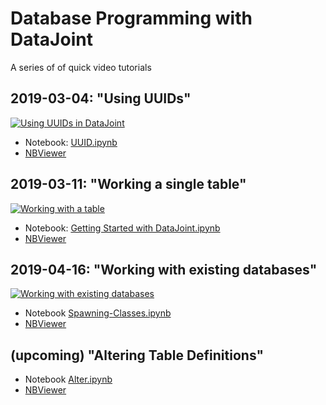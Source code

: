 # Database Programming with DataJoint
A series of of quick video tutorials

## 2019-03-04: "Using UUIDs"
[![Using UUIDs in DataJoint](https://img.youtube.com/vi/bg_rEkczG7U/0.jpg)](https://youtu.be/bg_rEkczG7U)

* Notebook: [UUID.ipynb](notebooks/UUID.ipynb) 
* [NBViewer](https://nbviewer.jupyter.org/github/vathes/db-programming-with-datajoint/blob/master/notebooks/UUID.ipynb)

## 2019-03-11: "Working a single table"
[![Working with a table](https://img.youtube.com/vi/lTA0ca64CHs/0.jpg)](https://youtu.be/lTA0ca64CHs)

* Notebook: [Getting Started with DataJoint.ipynb](notebooks/Getting%20Started%20with%20DataJoint.ipynb)
* [NBViewer](https://nbviewer.jupyter.org/github/vathes/db-programming-with-datajoint/blob/master/notebooks/Getting%20Started%20with%20DataJoint.ipynb)

## 2019-04-16: "Working with existing databases"
[![Working with existing databases](https://img.youtube.com/vi/7VGETE7s6pw/0.jpg)](https://youtu.be/7VGETE7s6pw)

* Notebook [Spawning-Classes.ipynb](notebooks/Spawning-Classes.ipynb)
* [NBViewer](https://nbviewer.jupyter.org/github/vathes/db-programming-with-datajoint/blob/master/notebooks/Spawning-Classes.ipynb)

## (upcoming) "Altering Table Definitions"

* Notebook [Alter.ipynb](notebooks/Alter.ipynb)
* [NBViewer](https://nbviewer.jupyter.org/github/vathes/db-programming-with-datajoint/blob/master/notebooks/Alter.ipynb)
